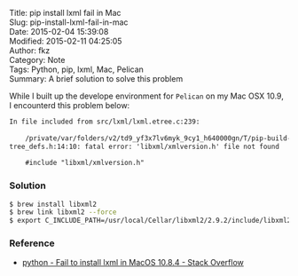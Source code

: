 Title: pip install lxml fail in Mac  
Slug: pip-install-lxml-fail-in-mac  
Date: 2015-02-04 15:39:08  
Modified: 2015-02-11 04:25:05  
Author: fkz  
Category: Note  
Tags: Python, pip, lxml, Mac, Pelican  
Summary: A brief solution to solve this problem  
  
  
While I built up the develope environment for `Pelican` on my Mac OSX 10.9,  
I encounterd this problem below:  
  
```txt  
In file included from src/lxml/lxml.etree.c:239:  
  
    /private/var/folders/v2/td9_yf3x7lv6myk_9cy1_h640000gn/T/pip-build-UkRKm0/lxml/src/lxml/includes/e  
tree_defs.h:14:10: fatal error: 'libxml/xmlversion.h' file not found  
  
    #include "libxml/xmlversion.h"  
```  
  
### Solution  
  
```bash  
$ brew install libxml2  
$ brew link libxml2 --force  
$ export C_INCLUDE_PATH=/usr/local/Cellar/libxml2/2.9.2/include/libxml2:$C_INCLUDE_PATH  
```  
  
### Reference  
  
- [python - Fail to install lxml in MacOS 10.8.4 - Stack Overflow](http://stackoverflow.com/questions/17857858/fail-to-install-lxml-in-macos-10-8-4)  
